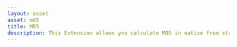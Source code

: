 ```yaml
---
layout: asset
asset: md5
title: MD5
description: This Extension allows you calculate MD5 in native from string
---
```

